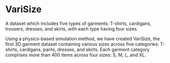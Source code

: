 # VariSize
A dataset which includes five types of garments: T-shirts, cardigans, trousers, dresses, and skirts, with each type having four sizes.

Using a physics-based simulation method, we have created VariSize, the first 3D garment dataset containing various sizes across five categories: T-shirts, cardigans, pants, dresses, and skirts. Each garment category comprises more than 400 items across four sizes: S, M, L, and XL.
